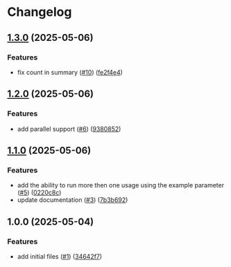 # Changelog

## [1.3.0](https://github.com/dkooll/validor/compare/v1.2.0...v1.3.0) (2025-05-06)


### Features

* fix count in summary ([#10](https://github.com/dkooll/validor/issues/10)) ([fe2f4e4](https://github.com/dkooll/validor/commit/fe2f4e4019b37dfdf7a609b166c0f3d07cb3e1a1))

## [1.2.0](https://github.com/dkooll/validor/compare/v1.1.0...v1.2.0) (2025-05-06)


### Features

* add parallel support ([#6](https://github.com/dkooll/validor/issues/6)) ([9380852](https://github.com/dkooll/validor/commit/938085235a32b0322878c21c8ea030cb31f131eb))

## [1.1.0](https://github.com/dkooll/validor/compare/v1.0.0...v1.1.0) (2025-05-06)


### Features

* add the ability to run more then one usage using the example parameter ([#5](https://github.com/dkooll/validor/issues/5)) ([0220c8c](https://github.com/dkooll/validor/commit/0220c8c50b78b0b590ffc5dc013ed6c60bdc3377))
* update documentation ([#3](https://github.com/dkooll/validor/issues/3)) ([7b3b692](https://github.com/dkooll/validor/commit/7b3b6929026c4dccd1d082b1cf434a7b3f6d1c51))

## 1.0.0 (2025-05-04)


### Features

* add initial files ([#1](https://github.com/dkooll/validor/issues/1)) ([34642f7](https://github.com/dkooll/validor/commit/34642f712432ab25a1dbdd9fb4a611b9b682a98b))
